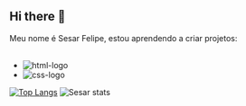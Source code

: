 ## Hi there 👋

Meu nome é Sesar Felipe, estou aprendendo a criar projetos:
<br>
<br>
- <img src="https://img.shields.io/badge/HTML5-E34F26?style=for-the-badge&logo=html5&logoColor=white" alt= "html-logo" >
- <img src="https://img.shields.io/badge/CSS3-1572B6?style=for-the-badge&logo=css3&logoColor=white" alt= "css-logo" >
[![Top Langs](https://github-readme-stats.vercel.app/api/top-langs/?username=sesarfelipe)](https://github.com/anuraghazra/github-readme-stats)
![Sesar stats](https://github-readme-stats.vercel.app/api?username=sesarfelipe)
